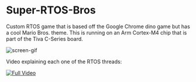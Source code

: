 # Super-RTOS-Bros
Custom RTOS game that is based off the Google Chrome dino game but has a cool Mario Bros. theme. This is running on an Arm Cortex-M4 chip that is part of the Tiva C-Series board.

![screen-gif](https://github.com/beckettech/Super-RTOS-Bros/blob/main/short.gif)

Video explaining each one of the RTOS threads:

[![Full Video](https://yt-embed.live/embed?v=cZn3h30I13I&t)](https://www.youtube.com/watch?v=cZn3h30I13I&t "Autonomous Robot Video")

